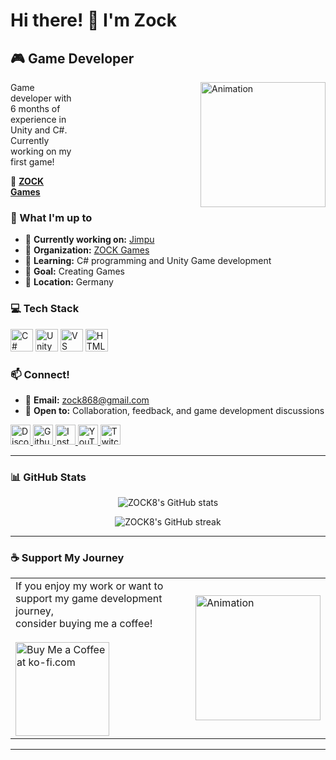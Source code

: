 # Hi there! 👋 I'm Zock

## 🎮 Game Developer
<img align="right" height="200" src="https://i.imgur.com/fJdfl4G.gif" alt="Animation" style="margin-left: 40%;" />
Game developer with 6 months of experience in Unity and C#. Currently working on my first game! 

🏢 **[ZOCK Games](https://github.com/orgs/ZOCK-Games)**

### 🚀 What I'm up to
- 🔭 **Currently working on:** [Jimpu](http://github.com/ZOCK-Games/Jimpu)
- 🏢 **Organization:** [ZOCK Games](https://github.com/orgs/ZOCK-Games)
- 🌱 **Learning:** C# programming and Unity Game development 
- 🎯 **Goal:** Creating Games
- 📍 **Location:** Germany

### 💻 Tech Stack

<p align="left">
<a href="https://docs.microsoft.com/en-us/dotnet/csharp/" target="_blank" rel="noreferrer"><img src="https://raw.githubusercontent.com/danielcranney/readme-generator/main/public/icons/skills/csharp-colored.svg" width="36" height="36" alt="C#" title="C#"/></a>
<a href="https://unity.com/" target="_blank" rel="noreferrer"><img src="https://camo.githubusercontent.com/0d4428b88acbe0cc80e8a33ea81cd6fcfc461fd2ad7d9cf07005d230b083e050/68747470733a2f2f63646e2e6a7364656c6976722e6e65742f67682f64657669636f6e732f64657669636f6e2f69636f6e732f756e6974792f756e6974792d6f726967696e616c2e737667" width="36" height="36" alt="Unity" title="Unity"/></a>
<a href="https://code.visualstudio.com/" target="_blank" rel="noreferrer"><img src="https://raw.githubusercontent.com/danielcranney/readme-generator/main/public/icons/skills/visualstudiocode-colored.svg" width="36" height="36" alt="VS Code" title="VS Code"/></a>
<a href="https://developer.mozilla.org/en-US/docs/Glossary/HTML5" target="_blank" rel="noreferrer"><img src="https://raw.githubusercontent.com/danielcranney/readme-generator/main/public/icons/skills/html5-colored.svg" width="36" height="36" alt="HTML5" title="HTML5"/></a>
</p>

### 📫 Connect!

- 📧 **Email:** [zock868@gmail.com](mailto:zock868@gmail.com)
- 💬 **Open to:** Collaboration, feedback, and game development discussions

<p align="left">
<a href="https://discord.com/users/ZOCK8" target="_blank" rel="noreferrer">
<picture>
<source media="(prefers-color-scheme: dark)" srcset="https://raw.githubusercontent.com/danielcranney/readme-generator/main/public/icons/socials/discord-dark.svg" />
<source media="(prefers-color-scheme: light)" srcset="https://raw.githubusercontent.com/danielcranney/readme-generator/main/public/icons/socials/discord.svg" />
<img src="https://raw.githubusercontent.com/danielcranney/readme-generator/main/public/icons/socials/discord.svg" width="32" height="32" alt="Discord" title="Discord" />
</picture>
</a>
<a href="https://www.github.com/ZOCK8" target="_blank" rel="noreferrer">
<picture>
<source media="(prefers-color-scheme: dark)" srcset="https://raw.githubusercontent.com/danielcranney/readme-generator/main/public/icons/socials/github-dark.svg" />
<source media="(prefers-color-scheme: light)" srcset="https://raw.githubusercontent.com/danielcranney/readme-generator/main/public/icons/socials/github.svg" />
<img src="https://raw.githubusercontent.com/danielcranney/readme-generator/main/public/icons/socials/github.svg" width="32" height="32" alt="Github" title="Github" />
</picture>
</a>
<a href="http://www.instagram.com/zock_8" target="_blank" rel="noreferrer">
<picture>
<source media="(prefers-color-scheme: dark)" srcset="https://raw.githubusercontent.com/danielcranney/readme-generator/main/public/icons/socials/instagram-dark.svg" />
<source media="(prefers-color-scheme: light)" srcset="https://raw.githubusercontent.com/danielcranney/readme-generator/main/public/icons/socials/instagram.svg" />
<img src="https://raw.githubusercontent.com/danielcranney/readme-generator/main/public/icons/socials/instagram.svg" width="32" height="32" alt="Instagram" title="Instagram" />
</picture>
</a>
<a href="https://www.youtube.com/@zock8" target="_blank" rel="noreferrer">
<picture>
<source media="(prefers-color-scheme: dark)" srcset="https://raw.githubusercontent.com/danielcranney/readme-generator/main/public/icons/socials/youtube-dark.svg" />
<source media="(prefers-color-scheme: light)" srcset="https://raw.githubusercontent.com/danielcranney/readme-generator/main/public/icons/socials/youtube.svg" />
<img src="https://raw.githubusercontent.com/danielcranney/readme-generator/main/public/icons/socials/youtube.svg" width="32" height="32" alt="YouTube" title="YouTube" />
</picture>
</a>
<a href="https://www.twitch.tv/zock__8" target="_blank" rel="noreferrer">
<picture>
<source media="(prefers-color-scheme: dark)" srcset="https://raw.githubusercontent.com/danielcranney/readme-generator/main/public/icons/socials/twitch-dark.svg" />
<source media="(prefers-color-scheme: light)" srcset="https://raw.githubusercontent.com/danielcranney/readme-generator/main/public/icons/socials/twitch.svg" />
<img src="https://raw.githubusercontent.com/danielcranney/readme-generator/main/public/icons/socials/twitch.svg" width="32" height="32" alt="Twitch" title="Twitch" />
</picture>
</a>
</p>

---

### 📊 GitHub Stats

<p align="center">
<img src="https://github-readme-stats.vercel.app/api?username=ZOCK8&show_icons=true&hide=issues&title_color=f97316&text_color=ffffff&icon_color=0891b2&bg_color=181824&hide_border=true" alt="ZOCK8's GitHub stats" />
</p>

<p align="center">
<img src="https://github-readme-streak-stats.herokuapp.com/?user=ZOCK8&stroke=ffffff&background=181824&ring=f97316&fire=f97316&currStreakNum=ffffff&currStreakLabel=f97316&sideNums=ffffff&sideLabels=ffffff&dates=ffffff&hide_border=true" alt="ZOCK8's GitHub streak" />
</p>

---

### ☕ Support My Journey

<table>
  <tr>
    <td>
      If you enjoy my work or want to support my game development journey,<br>
      consider buying me a coffee!<br><br>
      <a href="https://www.ko-fi.com/zock8">
        <img src="https://storage.ko-fi.com/cdn/kofi2.png?v=3" width="150" alt="Buy Me a Coffee at ko-fi.com"/>
      </a>
    </td>
    <td style="padding-left: 20px;">
      <img src="https://i.gifer.com/7IjS.gif" alt="Animation" height="200"/>
    </td>
  </tr>
</table>

---




